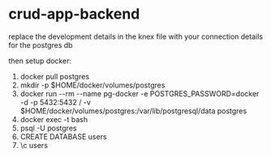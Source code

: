 # crud-app-backend

replace the development details in the knex file with your connection details for the postgres db

then setup docker:

1) docker pull postgres
2) mkdir -p $HOME/docker/volumes/postgres
3) docker run --rm --name pg-docker -e POSTGRES_PASSWORD=docker -d -p 5432:5432 / 
-v $HOME/docker/volumes/postgres:/var/lib/postgresql/data postgres
4) docker exec -t <container-ID> bash
5) psql -U postgres
6) CREATE DATABASE users
7) \c users

